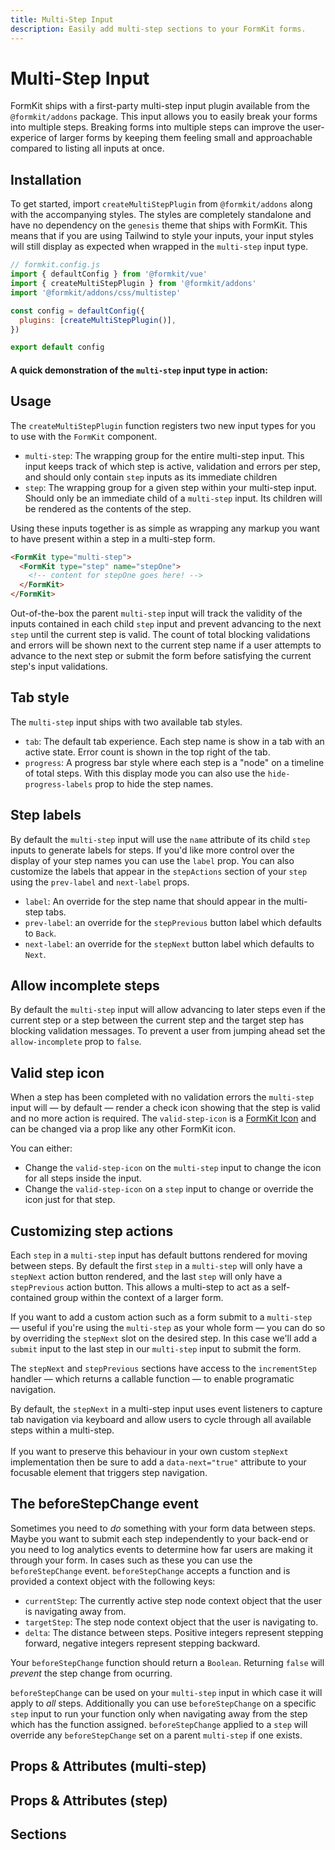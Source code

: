 ```yaml
---
title: Multi-Step Input
description: Easily add multi-step sections to your FormKit forms.
---
```


# Multi-Step Input

<page-toc></page-toc>

FormKit ships with a first-party multi-step input plugin available from the `@formkit/addons` package. This input allows you to easily break your forms into multiple steps. Breaking forms into multiple steps can improve the user-experice of larger forms by keeping them feeling small and approachable compared to listing all inputs at once.

## Installation

To get started, import `createMultiStepPlugin` from `@formkit/addons` along with the accompanying styles. The styles are completely standalone and have no dependency on the `genesis` theme that ships with FormKit. This means that if you are using Tailwind to style your inputs, your input styles will still display as expected when wrapped in the `multi-step` input type.

<client-only>

```js
// formkit.config.js
import { defaultConfig } from '@formkit/vue'
import { createMultiStepPlugin } from '@formkit/addons'
import '@formkit/addons/css/multistep'

const config = defaultConfig({
  plugins: [createMultiStepPlugin()],
})

export default config
```

</client-only>

#### A quick demonstration of the `multi-step` input type in action:

<example
name="Multi-Step Introduction"
:file="[
  '/\_content/examples/multi-step/intro/intro.vue',
  '/\_content/examples/multi-step/stepOne.vue',
  '/\_content/examples/multi-step/stepTwo.vue',
  '/\_content/examples/multi-step/stepThree.vue',
  '/\_content/examples/multi-step/formkit.config.js'
]">
</example>

## Usage

The `createMultiStepPlugin` function registers two new input types for you to use with the `FormKit` component.

- `multi-step`: The wrapping group for the entire multi-step input. This input keeps track of which step is active, validation and errors per step, and should only contain `step` inputs as its immediate children
- `step`: The wrapping group for a given step within your multi-step input. Should only be an immediate child of a `multi-step` input. Its children will be rendered as the contents of the step.

Using these inputs together is as simple as wrapping any markup you want to have present within a step in a multi-step form.

<client-only>

```html
<FormKit type="multi-step">
  <FormKit type="step" name="stepOne">
    <!-- content for stepOne goes here! -->
  </FormKit>
</FormKit>
```

Out-of-the-box the parent `multi-step` input will track the validity of the inputs contained in each child `step` input and prevent advancing to the next `step` until the current step is valid. The count of total blocking validations and errors will be shown next to the current step name if a user attempts to advance to the next step or submit the form before satisfying the current step's input validations.

</client-only>

## Tab style

The `multi-step` input ships with two available tab styles.

- `tab`: The default tab experience. Each step name is show in a tab with an active state. Error count is shown in the top right of the tab.
- `progress`: A progress bar style where each step is a "node" on a timeline of total steps. With this display mode you can also use the `hide-progress-labels` prop to hide the step names.

<example
name="Multi-Step Introduction"
:file="[
  '/\_content/examples/multi-step/tab-style/tab-style.vue',
  '/\_content/examples/multi-step/tab-style/multi-step-content.vue',
  '/\_content/examples/multi-step/formkit.config.js'
]">
</example>

## Step labels

By default the `multi-step` input will use the `name` attribute of its child `step` inputs to generate labels for steps. If you'd like more control over the display of your step names you can use the `label` prop. You can also customize the labels that appear in the `stepActions` section of your `step` using the `prev-label` and `next-label` props.

- `label`: An override for the step name that should appear in the multi-step tabs.
- `prev-label`: an override for the `stepPrevious` button label which defaults to `Back`.
- `next-label`: an override for the `stepNext` button label which defaults to `Next`.

<example
name="Step Labels"
:file="[
  '/\_content/examples/multi-step/step-labels/step-labels.vue',
  '/\_content/examples/multi-step/formkit.config.js'
]">
</example>

## Allow incomplete steps

By default the `multi-step` input will allow advancing to later steps even if the current step or a step between the current step and the target step has blocking validation messages. To prevent a user from jumping ahead set the `allow-incomplete` prop to `false`.

<example
name="Allow Incomplete"
:file="[
  '/\_content/examples/multi-step/allow-incomplete/allow-incomplete.vue',
  '/\_content/examples/multi-step/stepOne.vue',
  '/\_content/examples/multi-step/stepTwo.vue',
  '/\_content/examples/multi-step/stepThree.vue',
  '/\_content/examples/multi-step/formkit.config.js'
]">
</example>

## Valid step icon

When a step has been completed with no validation errors the `multi-step` input will — by default — render a check icon showing that the step is valid and no more action is required. The `valid-step-icon` is a [FormKit Icon](/essentials/icons) and can be changed via a prop like any other FormKit icon.

You can either:

- Change the `valid-step-icon` on the `multi-step` input to change the icon for all steps inside the input.
- Change the `valid-step-icon` on a `step` input to change or override the icon just for that step.

<example
name="Valid Step Icon"
:file="[
  '/\_content/examples/multi-step/valid-step-icon/valid-step-icon.vue',
  '/\_content/examples/multi-step/formkit.config.js'
]">
</example>

## Customizing step actions

Each `step` in a `multi-step` input has default buttons rendered for moving between steps. By default the first `step` in a `multi-step` will only have a `stepNext` action button rendered, and the last `step` will only have a `stepPrevious` action button. This allows a multi-step to act as a self-contained group within the context of a larger form.

If you want to add a custom action such as a form submit to a `multi-step` — useful if you're using the `multi-step` as your whole form — you can do so by overriding the `stepNext` slot on the desired step. In this case we'll add a `submit` input to the last step in our `multi-step` input to submit the form.

The `stepNext` and `stepPrevious` sections have access to the `incrementStep` handler — which returns a callable function — to enable programatic navigation.

<callout type="warning" label="Tab navigation">
By default, the <code>stepNext</code> in a multi-step input uses event listeners to capture tab navigation via keyboard and allow users to cycle through all available steps within a multi-step.<br><br>If you want to preserve this behaviour in your own custom <code>stepNext</code> implementation then be sure to add a <code>data-next="true"</code> attribute to your focusable element that triggers step navigation.
</callout>

<example
name="Customizing step actions"
:file="[
  '/\_content/examples/multi-step/step-actions/step-actions.vue',
  '/\_content/examples/multi-step/formkit.config.js'
]">
</example>

## The beforeStepChange event

Sometimes you need to _do_ something with your form data between steps. Maybe you want to submit each step independently to your back-end or you need to log analytics events to determine how far users are making it through your form. In cases such as these you can use the `beforeStepChange` event. `beforeStepChange` accepts a function and is provided a context object with the following keys:

- `currentStep`: The currently active step node context object that the user is navigating away from.
- `targetStep`: The step node context object that the user is navigating to.
- `delta`: The distance between steps. Positive integers represent stepping forward, negative integers represent stepping backward.

Your `beforeStepChange` function should return a `Boolean`. Returning `false` will _prevent_ the step change from ocurring.

`beforeStepChange` can be used on your `multi-step` input in which case it will apply to _all_ steps. Additionally you can use `beforeStepChange` on a specific `step` input to run your function only when navigating away from the step which has the function assigned. `beforeStepChange` applied to a `step` will override any `beforeStepChange` set on a parent `multi-step` if one exists.

<example
name="beforeStepChange"
:file="[
  '/\_content/examples/multi-step/before-step-change/before-step-change.vue',
  '/\_content/examples/multi-step/formkit.config.js'
]">
</example>

## Props & Attributes (multi-step)

<reference-table
  input="multi-step"
  :data="[
    {prop: 'allowIncomplete', type: 'boolean', default: 'true', description: 'When <code>true</code>, allows users to navigate between steps even if current step is invalid.'},
    {prop: 'tabStyle', type: 'string', default: 'tab', description: 'Used to set a data-attribute for creating tab styles. Default theme ships with support for <code>tab</code> and <code>progress</code> tab styles.'},
    {prop: 'hideProgressLabels', type: 'boolean', default: 'false', description: 'When true, hides labels for the <code>progress</code> tab style.'},
    {prop: 'validStepIcon', type: 'string', default: 'check', description: 'Specifies an icon to put in the <code>badge</code> section when a step is valid. When applied to the <code>multi-step</code> the icon will be applied to all child <code>step</code> inputs.'},
    {prop: 'beforeStepChange', type: 'function', default: 'undefined', description: 'A function to run before the active step is changed. The function is supplied with a context object containing <code>currentStep</code> and <code>targetStep</code> which are both FormKit <code>node</code> context objects. Additionally, <code>delta</code> is supplied as an integer which reflects the distance between <code>currentStep</code> and <code>targetStep</code>. When supplied to the <code>multi-step</code> this function will fire on every <code>step</code> change.'}
  ]"
  :without="[
    'help',
    'prefix-icon',
    'suffix-icon',
  ]">
</reference-table>

## Props & Attributes (step)

<reference-table 
  input="step" 
  :data="[
    {prop: 'label', type: 'string', default: '', description: 'Used to change the tab label of the step. If not custom label is supplied the step\'s <code>name</code> will be used.'},
    {prop: 'prevLabel', type: 'string', default: 'Previous', description: 'Used to change the label of the default <code>prevAction</code> button.'},
    {prop: 'nextLabel', type: 'string', default: 'Next', description: 'Used to change the label of the default <code>nextAction</code> button.'},
    {prop: 'prevAttrs', type: 'object', default: {}, description: 'Used to apply attributes to the default <code>prevAction</code> button input.'},
    {prop: 'nextAttrs', type: 'object', default: {}, description: 'Used to apply attributes to the default <code>nextAction</code> button input.'},
    {prop: 'validStepIcon', type: 'string', default: 'check', description: 'Specifies an icon to put in the <code>badge</code> section when the step is valid. When applied to a <code>step</code> the icon will be applied only to the target <code>step</code>.'},
    {prop: 'beforeStepChange', type: 'function', default: 'undefined', description: 'A function to run before the active step is changed. The function is supplied with a context object containing <code>currentStep</code> and <code>targetStep</code> which are both FormKit <code>node</code> context objects. Additionally, <code>delta</code> is supplied as an integer which reflects the distance between <code>currentStep</code> and <code>targetStep</code>. When supplied to a <code>step</code> this function will fire only when navigating away from the specified <code>step</code>.'}
  ]"
  :without="[
    'help',
    'prefix-icon',
    'suffix-icon',
  ]">
</reference-table>

## Sections

<div>
  <formkit-input-diagram
    class="input-diagram--multi-step multi-step"
    :schema="[
        {
          name: 'outer',
          position: 'right',
          children: [
            {
              name: 'wrapper',
              position: 'right',
              children: [
                {
                  name: 'tabs',
                  children: [
                    {
                      name: 'tab',
                      class: 'flex',
                      children: [
                        {
                          name: 'tabLabel',
                          content: 'Step Name'
                        },
                        {
                          name: 'badge',
                          position: 'right',
                          content: '⚠️',
                          class: 'grow-0'
                        }
                      ]
                    },
                  ]
                },
                {
                  name: 'steps',
                  children: [
                    {
                      name: 'step',
                      children: [
                        {
                          name: 'stepInner',
                          position: 'right',
                          class: 'text-center',
                          content: '... Step content ...'
                        },
                        {
                          name: 'stepActions',
                          class: 'flex',
                          children: [
                            {
                              name: 'stepPrevious',
                              content: 'Back'
                            },
                            {
                              name: 'stepNext',
                              position: 'right',
                              content: 'Next'
                            }
                          ]
                        }
                      ]
                    },
                  ]
                },
              ]
            }
          ]
        }
      ]"
  >
  </formkit-input-diagram>
</div>

<reference-table type="sectionKeys" primary="section-key" :data="[
  {
    'section-key': 'tabs',
    description: 'A wrapper around all of the tabs.'
  },
  {
    'section-key': 'tab',
    description: 'A button element that contains the tab name and the decorator to reflect validation state.'
  },
  {
    'section-key': 'tabLabel',
    description: 'A span element that contains the name of the tab.'
  },
  {
    'section-key': 'badge',
    description: 'A span element used as a decorator for showing current tab validity state.'
  },
  {
    'section-key': 'steps',
    description: 'A wrapper around all steps.'
  },
  {
    'section-key': 'step',
    description: 'A wrapper around step content from the default slot and the step\'s action buttons. Each step has visibility styling automatically applied depending on if it is the current active step.'
  },
  {
    'section-key': 'stepInner',
    description: 'A wrapper around the default slot content for a step.'
  },
  {
    'section-key': 'stepActions',
    description: 'A wrapper around the action buttons for moving between steps.'
  },
  {
    'section-key': 'stepPrevious',
    description: 'A wrapper around the action button for navigating to the previous step.'
  },
  {
    'section-key': 'stepNext',
    description: 'A wrapper around the action button for navigating to the next step.'
  }
]" :without="[
  'label',
  'prefix',
  'prefixIcon',
  'inner',
  'suffix',
  'suffixIcon',
  'input',
  'help',
  'messages',
  'message'
]">
</reference-table>

